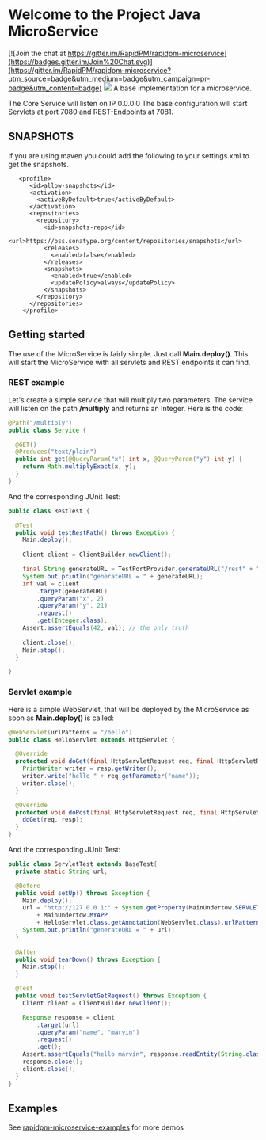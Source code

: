 # Welcome to the Project Java MicroService

[![Join the chat at https://gitter.im/RapidPM/rapidpm-microservice](https://badges.gitter.im/Join%20Chat.svg)](https://gitter.im/RapidPM/rapidpm-microservice?utm_source=badge&utm_medium=badge&utm_campaign=pr-badge&utm_content=badge)
[![](https://build.rapidpm.org/app/rest/builds/buildType:id:RapidPM_Develop_Microservice_Snapshot/statusIcon)](https://build.rapidpm.org/viewType.html?buildTypeId=RapidPM_Develop_Microservice_Snapshot&guest=1)
A base implementation for a microservice.

The Core Service will listen on IP 0.0.0.0
The base configuration will start Servlets at port 7080 and REST-Endpoints at 7081.

## SNAPSHOTS
If you are using maven you could add the following to your settings.xml to get the snapshots.

```
   <profile>
      <id>allow-snapshots</id>
      <activation>
        <activeByDefault>true</activeByDefault>
      </activation>
      <repositories>
        <repository>
          <id>snapshots-repo</id>
          <url>https://oss.sonatype.org/content/repositories/snapshots</url>
          <releases>
            <enabled>false</enabled>
          </releases>
          <snapshots>
            <enabled>true</enabled>
            <updatePolicy>always</updatePolicy>
          </snapshots>
        </repository>
      </repositories>
    </profile>
```

## Getting started
The use of the MicroService is fairly simple. Just call **Main.deploy()**. This will start the MicroService with
all servlets and REST endpoints it can find.   

### REST example
Let's create a simple service that will multiply two parameters. The service will listen on the path **/multiply** and returns 
 an Integer. Here is the code:

```java
@Path("/multiply")
public class Service {

  @GET()
  @Produces("text/plain")
  public int get(@QueryParam("x") int x, @QueryParam("y") int y) {
    return Math.multiplyExact(x, y);
  }
}
```
  
And the corresponding JUnit Test:

```java
public class RestTest {

  @Test
  public void testRestPath() throws Exception {
    Main.deploy();
    
    Client client = ClientBuilder.newClient();

    final String generateURL = TestPortProvider.generateURL("/rest" + "/multiply");
    System.out.println("generateURL = " + generateURL);
    int val = client
        .target(generateURL)
        .queryParam("x", 2)
        .queryParam("y", 21)
        .request()
        .get(Integer.class);
    Assert.assertEquals(42, val); // the only truth
    
    client.close();
    Main.stop();
  }

}
```

### Servlet example
Here is a simple WebServlet, that will be deployed by the MicroService as soon as **Main.deploy()** is called:

```java
@WebServlet(urlPatterns = "/hello")
public class HelloServlet extends HttpServlet {

  @Override
  protected void doGet(final HttpServletRequest req, final HttpServletResponse resp) throws ServletException, IOException {
    PrintWriter writer = resp.getWriter();
    writer.write("hello " + req.getParameter("name"));
    writer.close();
  }

  @Override
  protected void doPost(final HttpServletRequest req, final HttpServletResponse resp) throws ServletException, IOException {
    doGet(req, resp);
  }
}
```

And the corresponding JUnit Test:

```java
public class ServletTest extends BaseTest{
  private static String url;

  @Before
  public void setUp() throws Exception {
    Main.deploy();
    url = "http://127.0.0.1:" + System.getProperty(MainUndertow.SERVLET_PORT_PROPERTY)
        + MainUndertow.MYAPP
        + HelloServlet.class.getAnnotation(WebServlet.class).urlPatterns()[0];
    System.out.println("generateURL = " + url);
  }
  
  @After
  public void tearDown() throws Exception {
    Main.stop();
  }

  @Test
  public void testServletGetRequest() throws Exception {
    Client client = ClientBuilder.newClient();

    Response response = client
        .target(url)
        .queryParam("name", "marvin")
        .request()
        .get();
    Assert.assertEquals("hello marvin", response.readEntity(String.class));
    response.close();
    client.close();
  }
}
```

## Examples

See [rapidpm-microservice-examples](https://github.com/RapidPM/rapidpm-microservice-examples) for more demos


